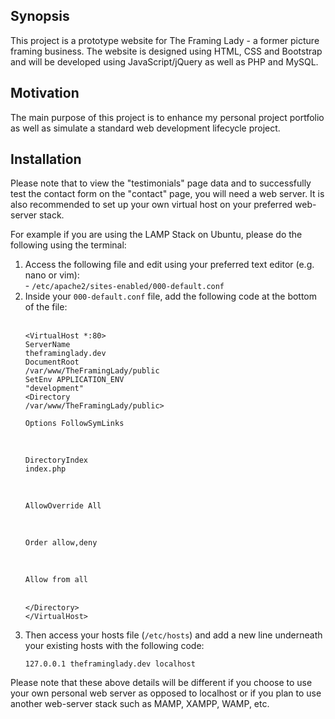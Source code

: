<h2>Synopsis</h2>

<p>This project is a prototype website for The Framing Lady - a former picture framing business. The website is designed using HTML, CSS and Bootstrap and will be developed using JavaScript/jQuery as well as PHP and MySQL.</p>

<h2>Motivation</h2>

<p>The main purpose of this project is to enhance my personal project portfolio as well as simulate a standard web development lifecycle project.</p>

<h2>Installation</h2>

<p>Please note that to view the "testimonials" page data and to successfully test the contact form on the "contact" page, you will need a web server. It is also recommended to set up your own virtual host on your preferred web-server stack.</p>

For example if you are using the LAMP Stack on Ubuntu, please do the following using the terminal:

<ol>
<li>Access the following file and edit using your preferred text editor (e.g. nano or vim):</li>
  - <code>/etc/apache2/sites-enabled/000-default.conf</code><br />

<li>Inside your <code>000-default.conf</code> file, add the following code at the bottom of the file:</li><br />

<code>&lt;VirtualHost *:80&gt;</code><br />
        <code>ServerName theframinglady.dev</code><br />
        <code>DocumentRoot /var/www/TheFramingLady/public</code><br />
        <code>SetEnv APPLICATION_ENV "development"</code><br />
        <code>&lt;Directory /var/www/TheFramingLady/public&gt;</code><br />
          <p style="textindent:50px"><code>Options FollowSymLinks</code></p><br />
          <p style="textindent:50px"><code>DirectoryIndex index.php</code></p><br />
          <p style="textindent:50px"><code>AllowOverride All</code></p><br />
          <p style="textindent:50px"><code>Order allow,deny</code></p><br />
          <p style="textindent:50px"><code>Allow from all</code></p><br />
        <code>&lt;/Directory&gt;</code><br />
<code>&lt;/VirtualHost&gt;</code>

<li>Then access your hosts file (<code>/etc/hosts</code>) and add a new line underneath your existing hosts with the following code:</li>

<code>127.0.0.1       theframinglady.dev localhost</code>
</ol>
<p>Please note that these above details will be different if you choose to use your own personal web server as opposed to localhost or if you plan to use another web-server stack such as MAMP, XAMPP, WAMP, etc.</p>